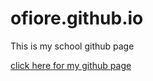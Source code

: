 # ofiore.github.io

This is my school github page

[click here for my github page](https://github/ofiore.net)
